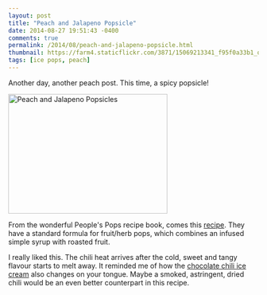 ```yaml
---
layout: post
title: "Peach and Jalapeno Popsicle"
date: 2014-08-27 19:51:43 -0400
comments: true
permalink: /2014/08/peach-and-jalapeno-popsicle.html
thumbnail: https://farm4.staticflickr.com/3871/15069213341_f95f0a33b1_q.jpg
tags: [ice pops, peach]
---
```


Another day, another peach post. This time, a spicy popsicle!

<a href="https://www.flickr.com/photos/gnuf/15069213341" title="Peach
and Jalapeno Popsicles by Eric Fung, on Flickr"><img
src="https://farm4.staticflickr.com/3871/15069213341_f95f0a33b1_n.jpg"
width="320" height="240" alt="Peach and Jalapeno Popsicles"></a>

From the wonderful People's Pops recipe book, comes this
[recipe](http://barbarajoycesheldon.blogspot.ca/2014/06/peach-and-jalapeno-ice-pops.html).
They have a standard formula for fruit/herb pops, which combines an
infused simple syrup with roasted fruit.

I really liked this. The chili heat arrives after the cold, sweet and tangy 
flavour starts to melt away. It reminded me of how the [chocolate chili ice
cream](/2007/06/chocolate-chili-ice-cream.html) also changes on your
tongue. Maybe a smoked, astringent, dried chili would be an even better
counterpart in this recipe.
